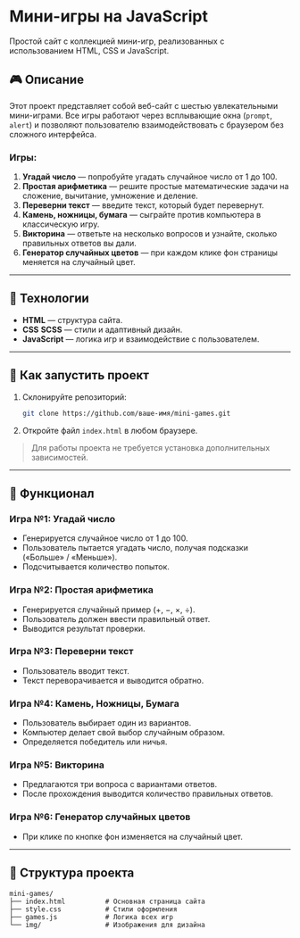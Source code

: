 # Мини-игры на JavaScript

Простой сайт с коллекцией мини-игр, реализованных с использованием HTML, CSS и JavaScript.

## 🎮 Описание
Этот проект представляет собой веб-сайт с шестью увлекательными мини-играми. Все игры работают через всплывающие окна (`prompt`, `alert`) и позволяют пользователю взаимодействовать с браузером без сложного интерфейса.

### Игры:
1. **Угадай число** — попробуйте угадать случайное число от 1 до 100.
2. **Простая арифметика** — решите простые математические задачи на сложение, вычитание, умножение и деление.
3. **Переверни текст** — введите текст, который будет перевернут.
4. **Камень, ножницы, бумага** — сыграйте против компьютера в классическую игру.
5. **Викторина** — ответьте на несколько вопросов и узнайте, сколько правильных ответов вы дали.
6. **Генератор случайных цветов** — при каждом клике фон страницы меняется на случайный цвет.

---

## 🧰 Технологии

- **HTML** — структура сайта.
- **CSS** **SCSS** — стили и адаптивный дизайн.
- **JavaScript** — логика игр и взаимодействие с пользователем.

---

## 🚀 Как запустить проект

1. Склонируйте репозиторий:
   ```bash
   git clone https://github.com/ваше-имя/mini-games.git
   ```

2. Откройте файл `index.html` в любом браузере.

> Для работы проекта не требуется установка дополнительных зависимостей.

---

## 📝 Функционал

### Игра №1: Угадай число
- Генерируется случайное число от 1 до 100.
- Пользователь пытается угадать число, получая подсказки («Больше» / «Меньше»).
- Подсчитывается количество попыток.

### Игра №2: Простая арифметика
- Генерируется случайный пример (+, −, ×, ÷).
- Пользователь должен ввести правильный ответ.
- Выводится результат проверки.

### Игра №3: Переверни текст
- Пользователь вводит текст.
- Текст переворачивается и выводится обратно.

### Игра №4: Камень, Ножницы, Бумага
- Пользователь выбирает один из вариантов.
- Компьютер делает свой выбор случайным образом.
- Определяется победитель или ничья.

### Игра №5: Викторина
- Предлагаются три вопроса с вариантами ответов.
- После прохождения выводится количество правильных ответов.

### Игра №6: Генератор случайных цветов
- При клике по кнопке фон изменяется на случайный цвет.

---

## 📁 Структура проекта

```
mini-games/
├── index.html          # Основная страница сайта
├── style.css           # Стили оформления
├── games.js            # Логика всех игр
└── img/                # Изображения для дизайна
```




